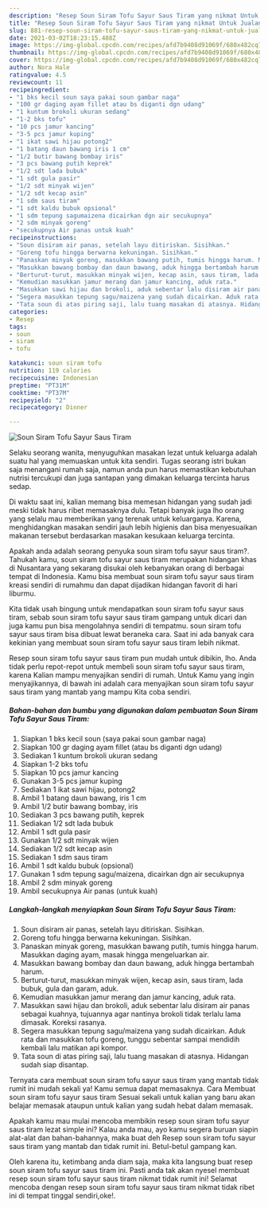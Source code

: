```yaml
---
description: "Resep Soun Siram Tofu Sayur Saus Tiram yang nikmat Untuk Jualan"
title: "Resep Soun Siram Tofu Sayur Saus Tiram yang nikmat Untuk Jualan"
slug: 881-resep-soun-siram-tofu-sayur-saus-tiram-yang-nikmat-untuk-jualan
date: 2021-03-02T18:23:15.488Z
image: https://img-global.cpcdn.com/recipes/afd7b9408d91069f/680x482cq70/soun-siram-tofu-sayur-saus-tiram-foto-resep-utama.jpg
thumbnail: https://img-global.cpcdn.com/recipes/afd7b9408d91069f/680x482cq70/soun-siram-tofu-sayur-saus-tiram-foto-resep-utama.jpg
cover: https://img-global.cpcdn.com/recipes/afd7b9408d91069f/680x482cq70/soun-siram-tofu-sayur-saus-tiram-foto-resep-utama.jpg
author: Nora Hale
ratingvalue: 4.5
reviewcount: 11
recipeingredient:
- "1 bks kecil soun saya pakai soun gambar naga"
- "100 gr daging ayam fillet atau bs diganti dgn udang"
- "1 kuntum brokoli ukuran sedang"
- "1-2 bks tofu"
- "10 pcs jamur kancing"
- "3-5 pcs jamur kuping"
- "1 ikat sawi hijau potong2"
- "1 batang daun bawang iris 1 cm"
- "1/2 butir bawang bombay iris"
- "3 pcs bawang putih keprek"
- "1/2 sdt lada bubuk"
- "1 sdt gula pasir"
- "1/2 sdt minyak wijen"
- "1/2 sdt kecap asin"
- "1 sdm saus tiram"
- "1 sdt kaldu bubuk opsional"
- "1 sdm tepung sagumaizena dicairkan dgn air secukupnya"
- "2 sdm minyak goreng"
- "secukupnya Air panas untuk kuah"
recipeinstructions:
- "Soun disiram air panas, setelah layu ditiriskan. Sisihkan."
- "Goreng tofu hingga berwarna kekuningan. Sisihkan."
- "Panaskan minyak goreng, masukkan bawang putih, tumis hingga harum. Masukkan daging ayam, masak hingga mengeluarkan air."
- "Masukkan bawang bombay dan daun bawang, aduk hingga bertambah harum."
- "Berturut-turut, masukkan minyak wijen, kecap asin, saus tiram, lada bubuk, gula dan garam, aduk."
- "Kemudian masukkan jamur merang dan jamur kancing, aduk rata."
- "Masukkan sawi hijau dan brokoli, aduk sebentar lalu disiram air panas sebagai kuahnya, tujuannya agar nantinya brokoli tidak terlalu lama dimasak. Koreksi rasanya."
- "Segera masukkan tepung sagu/maizena yang sudah dicairkan. Aduk rata dan masukkan tofu goreng, tunggu sebentar sampai mendidih kembali lalu matikan api kompor."
- "Tata soun di atas piring saji, lalu tuang masakan di atasnya. Hidangan sudah siap disantap."
categories:
- Resep
tags:
- soun
- siram
- tofu

katakunci: soun siram tofu 
nutrition: 119 calories
recipecuisine: Indonesian
preptime: "PT31M"
cooktime: "PT37M"
recipeyield: "2"
recipecategory: Dinner

---
```



![Soun Siram Tofu Sayur Saus Tiram](https://img-global.cpcdn.com/recipes/afd7b9408d91069f/680x482cq70/soun-siram-tofu-sayur-saus-tiram-foto-resep-utama.jpg)

Selaku seorang wanita, menyuguhkan masakan lezat untuk keluarga adalah suatu hal yang memuaskan untuk kita sendiri. Tugas seorang istri bukan saja menangani rumah saja, namun anda pun harus memastikan kebutuhan nutrisi tercukupi dan juga santapan yang dimakan keluarga tercinta harus sedap.

Di waktu  saat ini, kalian memang bisa memesan hidangan yang sudah jadi meski tidak harus ribet memasaknya dulu. Tetapi banyak juga lho orang yang selalu mau memberikan yang terenak untuk keluarganya. Karena, menghidangkan masakan sendiri jauh lebih higienis dan bisa menyesuaikan makanan tersebut berdasarkan masakan kesukaan keluarga tercinta. 



Apakah anda adalah seorang penyuka soun siram tofu sayur saus tiram?. Tahukah kamu, soun siram tofu sayur saus tiram merupakan hidangan khas di Nusantara yang sekarang disukai oleh kebanyakan orang di berbagai tempat di Indonesia. Kamu bisa membuat soun siram tofu sayur saus tiram kreasi sendiri di rumahmu dan dapat dijadikan hidangan favorit di hari liburmu.

Kita tidak usah bingung untuk mendapatkan soun siram tofu sayur saus tiram, sebab soun siram tofu sayur saus tiram gampang untuk dicari dan juga kamu pun bisa mengolahnya sendiri di tempatmu. soun siram tofu sayur saus tiram bisa dibuat lewat beraneka cara. Saat ini ada banyak cara kekinian yang membuat soun siram tofu sayur saus tiram lebih nikmat.

Resep soun siram tofu sayur saus tiram pun mudah untuk dibikin, lho. Anda tidak perlu repot-repot untuk membeli soun siram tofu sayur saus tiram, karena Kalian mampu menyajikan sendiri di rumah. Untuk Kamu yang ingin menyajikannya, di bawah ini adalah cara menyajikan soun siram tofu sayur saus tiram yang mantab yang mampu Kita coba sendiri.

<!--inarticleads1-->

##### Bahan-bahan dan bumbu yang digunakan dalam pembuatan Soun Siram Tofu Sayur Saus Tiram:

1. Siapkan 1 bks kecil soun (saya pakai soun gambar naga)
1. Siapkan 100 gr daging ayam fillet (atau bs diganti dgn udang)
1. Sediakan 1 kuntum brokoli ukuran sedang
1. Siapkan 1-2 bks tofu
1. Siapkan 10 pcs jamur kancing
1. Gunakan 3-5 pcs jamur kuping
1. Sediakan 1 ikat sawi hijau, potong2
1. Ambil 1 batang daun bawang, iris 1 cm
1. Ambil 1/2 butir bawang bombay, iris
1. Sediakan 3 pcs bawang putih, keprek
1. Sediakan 1/2 sdt lada bubuk
1. Ambil 1 sdt gula pasir
1. Gunakan 1/2 sdt minyak wijen
1. Sediakan 1/2 sdt kecap asin
1. Sediakan 1 sdm saus tiram
1. Ambil 1 sdt kaldu bubuk (opsional)
1. Gunakan 1 sdm tepung sagu/maizena, dicairkan dgn air secukupnya
1. Ambil 2 sdm minyak goreng
1. Ambil secukupnya Air panas (untuk kuah)




<!--inarticleads2-->

##### Langkah-langkah menyiapkan Soun Siram Tofu Sayur Saus Tiram:

1. Soun disiram air panas, setelah layu ditiriskan. Sisihkan.
1. Goreng tofu hingga berwarna kekuningan. Sisihkan.
1. Panaskan minyak goreng, masukkan bawang putih, tumis hingga harum. Masukkan daging ayam, masak hingga mengeluarkan air.
1. Masukkan bawang bombay dan daun bawang, aduk hingga bertambah harum.
1. Berturut-turut, masukkan minyak wijen, kecap asin, saus tiram, lada bubuk, gula dan garam, aduk.
1. Kemudian masukkan jamur merang dan jamur kancing, aduk rata.
1. Masukkan sawi hijau dan brokoli, aduk sebentar lalu disiram air panas sebagai kuahnya, tujuannya agar nantinya brokoli tidak terlalu lama dimasak. Koreksi rasanya.
1. Segera masukkan tepung sagu/maizena yang sudah dicairkan. Aduk rata dan masukkan tofu goreng, tunggu sebentar sampai mendidih kembali lalu matikan api kompor.
1. Tata soun di atas piring saji, lalu tuang masakan di atasnya. Hidangan sudah siap disantap.




Ternyata cara membuat soun siram tofu sayur saus tiram yang mantab tidak rumit ini mudah sekali ya! Kamu semua dapat memasaknya. Cara Membuat soun siram tofu sayur saus tiram Sesuai sekali untuk kalian yang baru akan belajar memasak ataupun untuk kalian yang sudah hebat dalam memasak.

Apakah kamu mau mulai mencoba membikin resep soun siram tofu sayur saus tiram lezat simple ini? Kalau anda mau, ayo kamu segera buruan siapin alat-alat dan bahan-bahannya, maka buat deh Resep soun siram tofu sayur saus tiram yang mantab dan tidak rumit ini. Betul-betul gampang kan. 

Oleh karena itu, ketimbang anda diam saja, maka kita langsung buat resep soun siram tofu sayur saus tiram ini. Pasti anda tak akan nyesel membuat resep soun siram tofu sayur saus tiram nikmat tidak rumit ini! Selamat mencoba dengan resep soun siram tofu sayur saus tiram nikmat tidak ribet ini di tempat tinggal sendiri,oke!.

